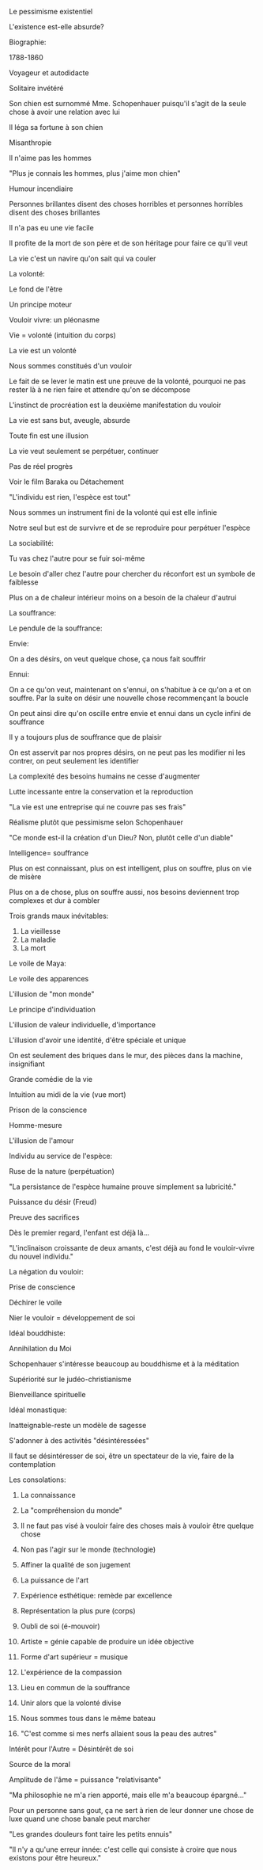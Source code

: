 Le pessimisme existentiel

L'existence est-elle absurde?

Biographie:

1788-1860

Voyageur et autodidacte

Solitaire invétéré

Son chien est surnommé Mme. Schopenhauer puisqu'il s'agit de la seule chose à avoir une relation avec lui

Il léga sa fortune à son chien

Misanthropie

Il n'aime pas les hommes

"Plus je connais les hommes, plus j'aime mon chien"

Humour incendiaire

Personnes brillantes disent des choses horribles et personnes horribles disent des choses brillantes

Il n'a pas eu une vie facile

Il profite de la mort de son père et de son héritage pour faire ce qu'il veut

La vie c'est un navire qu'on sait qui va couler

La volonté:

Le fond de l'être

Un principe moteur

Vouloir vivre: un pléonasme

Vie = volonté (intuition du corps)

La vie est un volonté

Nous sommes constitués d'un vouloir

Le fait de se lever le matin est une preuve de la volonté, pourquoi ne pas rester là à ne rien faire et attendre qu'on se décompose

L'instinct de procréation est la deuxième manifestation du vouloir

La vie est sans but, aveugle, absurde

Toute fin est une illusion

La vie veut seulement se perpétuer, continuer

Pas de réel progrès

Voir le film Baraka ou Détachement

"L'individu est rien, l'espèce est tout"

Nous sommes un instrument fini de la volonté qui est elle infinie

Notre seul but est de survivre et de se reproduire pour perpétuer l'espèce

La sociabilité:

Tu vas chez l'autre pour se fuir soi-même

Le besoin d'aller chez l'autre pour chercher du réconfort est un symbole de faiblesse

Plus on a de chaleur intérieur moins on a besoin de la chaleur d'autrui

La souffrance:

Le pendule de la souffrance:

Envie:

On a des désirs, on veut quelque chose, ça nous fait souffrir

Ennui:

On a ce qu'on veut, maintenant on s'ennui, on s'habitue à ce qu'on a et on souffre. Par la suite on désir une nouvelle chose recommençant la boucle

On peut ainsi dire qu'on oscille entre envie et ennui dans un cycle infini de souffrance

Il y a toujours plus de souffrance que de plaisir

On est asservit par nos propres désirs, on ne peut pas les modifier ni les contrer, on peut seulement les identifier

La complexité des besoins humains ne cesse d'augmenter

Lutte incessante entre la conservation et la reproduction

"La vie est une entreprise qui ne couvre pas ses frais"

Réalisme plutôt que pessimisme selon Schopenhauer

"Ce monde est-il la création d'un Dieu? Non, plutôt celle d'un diable"

Intelligence= souffrance

Plus on est connaissant, plus on est intelligent, plus on souffre, plus on vie de misère

Plus on a de chose, plus on souffre aussi, nos besoins deviennent trop complexes et dur à combler

Trois grands maux inévitables:

1. La vieillesse
2. La maladie
3. La mort

Le voile de Maya:

Le voile des apparences

L'illusion de "mon monde"

Le principe d'individuation

L'illusion de valeur individuelle, d'importance

L'illusion d'avoir une identité, d'être spéciale et unique

On est seulement des briques dans le mur, des pièces dans la machine, insignifiant

Grande comédie de la vie

Intuition au midi de la vie (vue mort)

Prison de la conscience

Homme-mesure

L'illusion de l'amour

Individu au service de l'espèce:

Ruse de la nature (perpétuation)

"La persistance de l'espèce humaine prouve simplement sa lubricité."

Puissance du désir (Freud)

Preuve des sacrifices

Dès le premier regard, l'enfant est déjà là…

"L'inclinaison croissante de deux amants, c'est déjà au fond le vouloir-vivre du nouvel individu."

La négation du vouloir:

Prise de conscience

Déchirer le voile

Nier le vouloir = développement de soi

Idéal bouddhiste:

Annihilation du Moi

Schopenhauer s'intéresse beaucoup au bouddhisme et à la méditation

Supériorité sur le judéo-christianisme

Bienveillance spirituelle

Idéal monastique:

Inatteignable-reste un modèle de sagesse

S'adonner à des activités "désintéressées"

Il faut se désintéresser de soi, être un spectateur de la vie, faire de la contemplation

Les consolations:

1. La connaissance

1. La "compréhension du monde"

1. Il ne faut pas visé à vouloir faire des choses mais à vouloir être quelque chose
2. Non pas l'agir sur le monde (technologie)

3. Affiner la qualité de son jugement

3. La puissance de l'art

1. Expérience esthétique: remède par excellence
2. Représentation la plus pure (corps)
3. Oubli de soi (é-mouvoir)
4. Artiste = génie capable de produire un idée objective
5. Forme d'art supérieur = musique

5. L'expérience de la compassion

1. Lieu en commun de la souffrance

1. Unir alors que la volonté divise
2. Nous sommes tous dans le même bateau

1. "C'est comme si mes nerfs allaient sous la peau des autres"

Intérêt pour l'Autre = Désintérêt de soi

Source de la moral

Amplitude de l'âme = puissance "relativisante"

"Ma philosophie ne m'a rien apporté, mais elle m'a beaucoup épargné…"

Pour un personne sans gout, ça ne sert à rien de leur donner une chose de luxe quand une chose banale peut marcher

"Les grandes douleurs font taire les petits ennuis"

"Il n'y a qu'une erreur innée: c'est celle qui consiste à croire que nous existons pour être heureux."